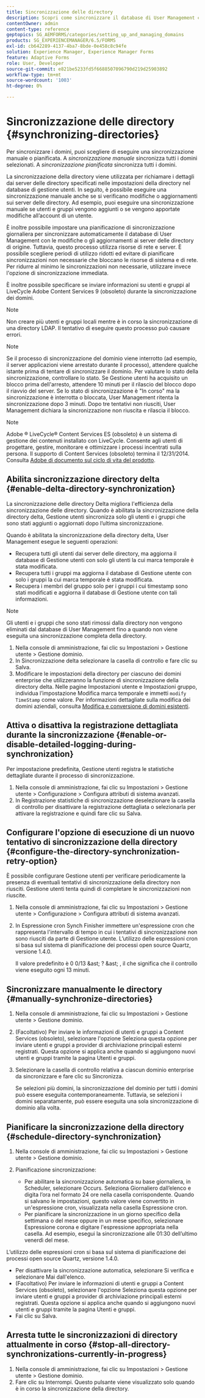 ```yaml
---
title: Sincronizzazione delle directory
description: Scopri come sincronizzare il database di User Management con le modifiche apportate ai server delle directory di origine tramite la sincronizzazione manuale o pianificata.
contentOwner: admin
content-type: reference
geptopics: SG_AEMFORMS/categories/setting_up_and_managing_domains
products: SG_EXPERIENCEMANAGER/6.5/FORMS
exl-id: cb642289-4137-4ba7-8bde-0e458c8c94fe
solution: Experience Manager, Experience Manager Forms
feature: Adaptive Forms
role: User, Developer
source-git-commit: e821be5233fd5f6688507096790d219d25903892
workflow-type: tm+mt
source-wordcount: '1003'
ht-degree: 0%

---
```


# Sincronizzazione delle directory {#synchronizing-directories}

Per sincronizzare i domini, puoi scegliere di eseguire una sincronizzazione manuale o pianificata. A *sincronizzazione manuale* sincronizza tutti i domini selezionati. A *sincronizzazione pianificata* sincronizza tutti i domini.

La sincronizzazione della directory viene utilizzata per richiamare i dettagli dai server delle directory specificati nelle impostazioni della directory nel database di gestione utenti. In seguito, è possibile eseguire una sincronizzazione manuale anche se si verificano modifiche o aggiornamenti sui server delle directory. Ad esempio, puoi eseguire una sincronizzazione manuale se utenti e gruppi vengono aggiunti o se vengono apportate modifiche all’account di un utente.

È inoltre possibile impostare una pianificazione di sincronizzazione giornaliera per sincronizzare automaticamente il database di User Management con le modifiche o gli aggiornamenti ai server delle directory di origine. Tuttavia, questo processo utilizza risorse di rete e server. È possibile scegliere periodi di utilizzo ridotti ed evitare di pianificare sincronizzazioni non necessarie che bloccano le risorse di sistema e di rete. Per ridurre al minimo le sincronizzazioni non necessarie, utilizzare invece l&#39;opzione di sincronizzazione immediata.

È inoltre possibile specificare se inviare informazioni su utenti e gruppi al LiveCycle Adobe Content Services 9 (obsoleto) durante la sincronizzazione dei domini.

>[!NOTE]
>
>Non creare più utenti e gruppi locali mentre è in corso la sincronizzazione di una directory LDAP. Il tentativo di eseguire questo processo può causare errori.

>[!NOTE]
>
>Se il processo di sincronizzazione del dominio viene interrotto (ad esempio, il server applicazioni viene arrestato durante il processo), attendere qualche istante prima di tentare di sincronizzare il dominio. Per valutare lo stato della sincronizzazione, controllare lo stato. Se Gestione utenti ha acquisito un blocco prima dell&#39;arresto, attendere 10 minuti per il rilascio del blocco dopo il riavvio del server. Se lo stato di sincronizzazione è &quot;In corso&quot; ma la sincronizzazione è interrotta o bloccata, User Management ritenta la sincronizzazione dopo 3 minuti. Dopo tre tentativi non riusciti, User Management dichiara la sincronizzazione non riuscita e rilascia il blocco.

>[!NOTE]
>
>Adobe ® LiveCycle® Content Services ES (obsoleto) è un sistema di gestione dei contenuti installato con LiveCycle. Consente agli utenti di progettare, gestire, monitorare e ottimizzare i processi incentrati sulla persona. Il supporto di Content Services (obsoleto) termina il 12/31/2014. Consulta [Adobe di documento sul ciclo di vita del prodotto](https://www.adobe.com/support/products/enterprise/eol/eol_matrix.html).

## Abilita sincronizzazione directory delta {#enable-delta-directory-synchronization}

La sincronizzazione delle directory Delta migliora l&#39;efficienza della sincronizzazione delle directory. Quando è abilitata la sincronizzazione della directory delta, Gestione utenti sincronizza solo gli utenti e i gruppi che sono stati aggiunti o aggiornati dopo l’ultima sincronizzazione.

Quando è abilitata la sincronizzazione della directory delta, User Management esegue le seguenti operazioni:

* Recupera tutti gli utenti dai server delle directory, ma aggiorna il database di Gestione utenti con solo gli utenti la cui marca temporale è stata modificata.
* Recupera tutti i gruppi ma aggiorna il database di Gestione utente con solo i gruppi la cui marca temporale è stata modificata.
* Recupera i membri del gruppo solo per i gruppi i cui timestamp sono stati modificati e aggiorna il database di Gestione utente con tali informazioni.

>[!NOTE]
>
>Gli utenti e i gruppi che sono stati rimossi dalla directory non vengono eliminati dal database di User Management fino a quando non viene eseguita una sincronizzazione completa della directory.

1. Nella console di amministrazione, fai clic su Impostazioni > Gestione utente > Gestione dominio.
1. In Sincronizzazione delta selezionare la casella di controllo e fare clic su Salva.
1. Modificare le impostazioni della directory per ciascuno dei domini enterprise che utilizzeranno la funzione di sincronizzazione della directory delta. Nelle pagine Impostazioni utente e Impostazioni gruppo, individua l’impostazione Modifica marca temporale e immetti `modify TimeStamp` come valore. Per informazioni dettagliate sulla modifica dei domini aziendali, consulta [Modifica e conversione di domini esistenti](/help/forms/using/admin-help/editing-converting-existing-domains.md#editing-and-converting-existing-domains).

## Attiva o disattiva la registrazione dettagliata durante la sincronizzazione {#enable-or-disable-detailed-logging-during-synchronization}

Per impostazione predefinita, Gestione utenti registra le statistiche dettagliate durante il processo di sincronizzazione.

1. Nella console di amministrazione, fai clic su Impostazioni > Gestione utente > Configurazione > Configura attributi di sistema avanzati.
1. In Registrazione statistiche di sincronizzazione deselezionare la casella di controllo per disattivare la registrazione dettagliata o selezionarla per attivare la registrazione e quindi fare clic su Salva.

## Configurare l&#39;opzione di esecuzione di un nuovo tentativo di sincronizzazione della directory {#configure-the-directory-synchronization-retry-option}

È possibile configurare Gestione utenti per verificare periodicamente la presenza di eventuali tentativi di sincronizzazione della directory non riusciti. Gestione utenti tenta quindi di completare le sincronizzazioni non riuscite.

1. Nella console di amministrazione, fai clic su Impostazioni > Gestione utente > Configurazione > Configura attributi di sistema avanzati.
1. In Espressione cron Synch Finisher immettere un&#39;espressione cron che rappresenta l&#39;intervallo di tempo in cui i tentativi di sincronizzazione non sono riusciti da parte di Gestione utente. L’utilizzo delle espressioni cron si basa sul sistema di pianificazione dei processi open source Quartz, versione 1.4.0.

   Il valore predefinito è 0 0/13 &amp;ast; ? &amp;ast; , il che significa che il controllo viene eseguito ogni 13 minuti.

## Sincronizzare manualmente le directory {#manually-synchronize-directories}

1. Nella console di amministrazione, fai clic su Impostazioni > Gestione utente > Gestione dominio.
1. (Facoltativo) Per inviare le informazioni di utenti e gruppi a Content Services (obsoleto), selezionare l&#39;opzione Seleziona questa opzione per inviare utenti e gruppi a provider di archiviazione principali esterni registrati. Questa opzione si applica anche quando si aggiungono nuovi utenti e gruppi tramite la pagina Utenti e gruppi.
1. Selezionare la casella di controllo relativa a ciascun dominio enterprise da sincronizzare e fare clic su Sincronizza.

   Se selezioni più domini, la sincronizzazione del dominio per tutti i domini può essere eseguita contemporaneamente. Tuttavia, se selezioni i domini separatamente, può essere eseguita una sola sincronizzazione di dominio alla volta.

## Pianificare la sincronizzazione della directory {#schedule-directory-synchronization}

1. Nella console di amministrazione, fai clic su Impostazioni > Gestione utente > Gestione dominio.
1. Pianificazione sincronizzazione:

   * Per abilitare la sincronizzazione automatica su base giornaliera, in Scheduler, selezionare Occurs. Seleziona Giornaliero dall’elenco e digita l’ora nel formato 24 ore nella casella corrispondente. Quando si salvano le impostazioni, questo valore viene convertito in un&#39;espressione cron, visualizzata nella casella Espressione cron.
   * Per pianificare la sincronizzazione in un giorno specifico della settimana o del mese oppure in un mese specifico, selezionare Espressione corona e digitare l&#39;espressione appropriata nella casella. Ad esempio, esegui la sincronizzazione alle 01:30 dell’ultimo venerdì del mese.

L’utilizzo delle espressioni cron si basa sul sistema di pianificazione dei processi open source Quartz, versione 1.4.0.

* Per disattivare la sincronizzazione automatica, selezionare Si verifica e selezionare Mai dall&#39;elenco.
* (Facoltativo) Per inviare le informazioni di utenti e gruppi a Content Services (obsoleto), selezionare l&#39;opzione Seleziona questa opzione per inviare utenti e gruppi a provider di archiviazione principali esterni registrati. Questa opzione si applica anche quando si aggiungono nuovi utenti e gruppi tramite la pagina Utenti e gruppi.
* Fai clic su Salva.

## Arresta tutte le sincronizzazioni di directory attualmente in corso {#stop-all-directory-synchronizations-currently-in-progress}

1. Nella console di amministrazione, fai clic su Impostazioni > Gestione utente > Gestione dominio.
1. Fare clic su Interrompi. Questo pulsante viene visualizzato solo quando è in corso la sincronizzazione della directory.
